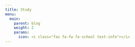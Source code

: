```yaml
---
title: Study
menu:
  main:
    parent: blog
    weight: 2
    params:
      icon: <i class="fas fa-fw fa-school text-info"></i>
---
```

